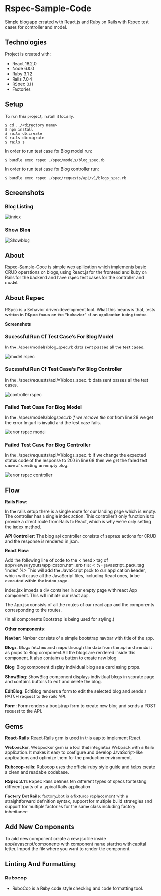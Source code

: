 # Rspec-Sample-Code

Simple blog app created with React.js and Ruby on Rails with Rspec test cases for controller and model.

## Technologies

Project is created with:

- React 18.2.0
- Node 6.0.0
- Ruby 3.1.2
- Rails 7.0.4
- RSpec 3.11
- Factories

## Setup

To run this project, install it locally:

```
$ cd ../<directory name>
$ npm install
$ rails db:create
$ rails db:migrate
$ rails s
```

In order to run test case for Blog model run:

```
$ bundle exec rspec ./spec/models/blog_spec.rb
```

In order to run test case for Blog controller run:

```
$ bundle exec rspec ./spec/requests/api/v1/blogs_spec.rb
```

## Screenshots

### Blog Listing

![Index](https://user-images.githubusercontent.com/15182066/207579239-c235fa0a-4ef6-493e-8e2f-605f72f6e685.png)

### Show Blog

![Showblog](https://user-images.githubusercontent.com/15182066/207579428-69556d81-0461-4a88-a56a-2d4d51a91e18.png)

## About

Rspec-Sample-Code is simple web apllication which implements basic CRUD operations on blogs,
using React.js for the frontend and Ruby on Rails for the backend and have rspec test cases for the controller and model.

## About Rspec

RSpec is a Behavior driven development tool. What this means is that, tests written in RSpec focus on the “behavior” of an application being tested.

**Screenshots**

### Sucessful Run Of Test Case's For Blog Model

In the ./spec/models/blog_spec.rb data sent passes all the test cases.

![model rspec](https://user-images.githubusercontent.com/15182066/207582704-f753a7f4-0580-4a9a-be57-b91e7978b044.png)

### Sucessful Run Of Test Case's For Blog Controller

In the ./spec/requests/api/v1/blogs_spec.rb data sent passes all the test cases.

![controller rspec](https://user-images.githubusercontent.com/15182066/207582776-15b3ad8f-9dbe-42c6-9d53-29d939de7529.png)

### Failed Test Case For Blog Model

In the ./spec/models/blog*spec.rb if we remove the not* from line 28 we get the error Imgurl is invalid and the test case fails.

![error rspec model](https://user-images.githubusercontent.com/15182066/207584273-8a2decb5-ea36-4867-b620-738eb50f9e2b.png)

### Failed Test Case For Blog Controller

In the ./spec/requests/api/v1/blogs_spec.rb if we change the expected status code of the response to 200 in line 68 then we get the failed test case of creating an empty blog.

![error rspec controller](https://user-images.githubusercontent.com/15182066/207584363-626a10a0-c9d0-4872-ae4e-e440eec7e453.png)

## Flow

**Rails Flow**:

In the rails setup there is a single route for our landing page which is empty. The controller has a single index action.
This controller’s only function is to provide a direct route from Rails to React, which is why we’re only setting the index method.

**API Controller**:
The blog api controller consists of seprate actions for CRUD and the response is rendered in json.

**React Flow**:

Add the following line of code to the < head> tag of app/views/layouts/application.html.erb file:
< %= javascript_pack_tag 'index' %>
This will add the JavaScript pack to our application header, which will cause all the JavaScript files, including React ones, to be executed within the index page.

index.jsx imbeds a div container in our empty page with react App component. This will initiate our react app.

The App.jsx consists of all the routes of our react app and the components corresponding to the routes.

(In all components Bootstrap is being used for styling.)

**Other components**:

**Navbar**: Navbar consists of a simple bootstrap navbar with title of the app.

**Blogs**: Blogs fetches and maps through the data from the api and sends it as props to Blog component.All the blogs are rendered inside this component. It also contains a button to create new blog.

**Blog**: Blog component display individual blog as a card using props.

**ShowBlog**: ShowBlog component displays individual blogs in seprate page and contains buttons to edit and delete the blog.

**EditBlog**: EditBlog renders a form to edit the selected blog and sends a PATCH request to the rails API.

**Form**: Form renders a bootstrap form to create new blog and sends a POST request to the API.

## Gems

**React-Rails**: React-Rails gem is used in this aap to implement React.

**Webpacker**: Webpacker gem is a tool that integrates Webpack with a Rails application. It makes it easy to configure and develop JavaScript-like applications and optimize them for the production environment.

**Rubocop-rails**: Rubocop uses the official ruby style guide and helps create a clean and readable codebase.

**RSpec 3.11**: RSpec Rails defines ten different types of specs for testing different parts of a typical Rails application

**Factory Bot Rails**: factory_bot is a fixtures replacement with a straightforward definition syntax, support for multiple build strategies and support for multiple factories for the same class including factory inheritance.

## Add New Components

To add new component create a new jsx file inside app/javascript/components with component name starting with capital letter. Import the file where you want to render the component.

## Linting And Formatting

### Rubocop

- RuboCop is a Ruby code style checking and code formatting tool.

